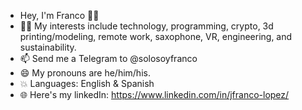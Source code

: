 - Hey, I'm Franco 👋🏻
- 👍🏻 My interests include technology, programming, crypto, 3d printing/modeling, remote work, saxophone, VR, engineering, and sustainability.
- 📫 Send me a Telegram to @solosoyfranco
- 😄 My pronouns are he/him/his.
- 💥 Languages: English & Spanish
- 🌐 Here's my linkedIn: https://www.linkedin.com/in/jfranco-lopez/

<!---
solosoyfranco/solosoyfranco is a ✨ special ✨ repository because its `README.md` (this file) appears on your GitHub profile.
You can click the Preview link to take a look at your changes.
--->
